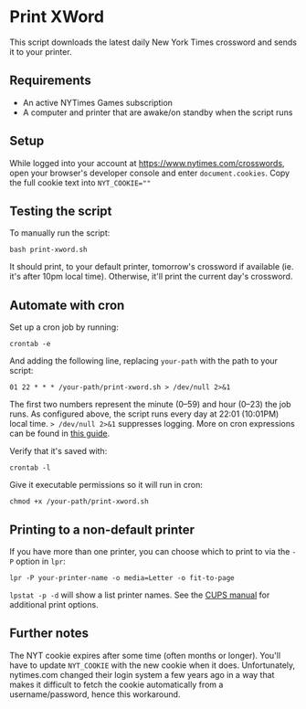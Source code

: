 # Print XWord
This script downloads the latest daily New York Times crossword and sends it to your printer.

## Requirements
* An active NYTimes Games subscription
* A computer and printer that are awake/on standby when the script runs

## Setup

While logged into your account at https://www.nytimes.com/crosswords, open your browser's developer console and enter `document.cookies`. Copy the full cookie text into `NYT_COOKIE=""`

## Testing the script
To manually run the script:

```
bash print-xword.sh
```

It should print, to your default printer, tomorrow's crossword if available (ie. it's after 10pm local time). Otherwise, it'll print the current day's crossword.

## Automate with cron
Set up a cron job by running:

```
crontab -e
```

And adding the following line, replacing `your-path` with the path to your script:

```
01 22 * * * /your-path/print-xword.sh > /dev/null 2>&1
```

The first two numbers represent the minute (0–59) and hour (0–23) the job runs. As configured above, the script runs every day at 22:01 (10:01PM) local time. `> /dev/null 2>&1` suppresses logging. More on cron expressions can be found in [this guide](https://medium.com/@justin_ng/how-to-run-your-script-on-a-schedule-using-crontab-on-macos-a-step-by-step-guide-a7ba539acf76).

Verify that it's saved with:

```
crontab -l
```

Give it executable permissions so it will run in cron:

```
chmod +x /your-path/print-xword.sh
```

## Printing to a non-default printer
If you have more than one printer, you can choose which to print to via the `-P` option in `lpr`:

```
lpr -P your-printer-name -o media=Letter -o fit-to-page
```

`lpstat -p -d` will show a list printer names. See the [CUPS manual](https://www.cups.org/doc/options.html#PRINTER) for additional print options.

## Further notes
The NYT cookie expires after some time (often months or longer). You'll have to update `NYT_COOKIE` with the new cookie when it does. Unfortunately, nytimes.com changed their login system a few years ago in a way that makes it difficult to fetch the cookie automatically from a username/password, hence this workaround.